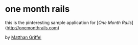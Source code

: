 # one month rails

this is the pinteresting sample application for
[*One Month Rails*] (http://onemonthrails.com)

by [Matthan Griffel](http://mattangriffel.com)